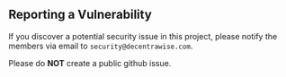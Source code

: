 ## Reporting a Vulnerability

If you discover a potential security issue in this project, please notify the members via email to `security@decentrawise.com`.

Please do **NOT** create a public github issue.
